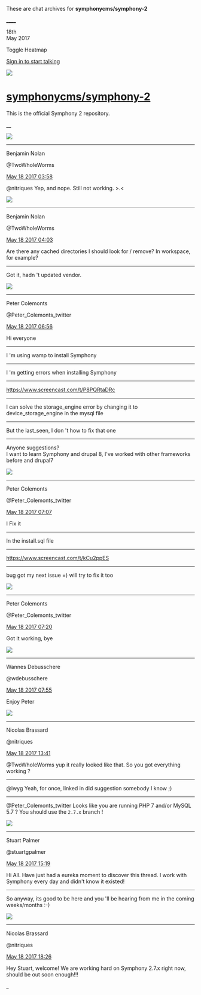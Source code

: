 These are chat archives for **symphonycms/symphony-2**

[__](/symphonycms/symphony-2/archives/2017/05/19)[__](/symphonycms/symphony-2/archives/2017/05/17)

18th  
May 2017

Toggle Heatmap

[Sign in to start talking](/login?action=login&button=archive-login)

![](https://avatars-02.gitter.im/group/iv/3/57542c45c43b8c601977197e?s=48)

#  [symphonycms/symphony-2](/symphonycms/symphony-2)

This is the official Symphony 2 repository.

[ __](/orgs/symphonycms/rooms "More symphonycms rooms")

![](https://avatars2.githubusercontent.com/u/642271?v=3&s=30)

____

Benjamin Nolan

@TwoWholeWorms

[May 18 2017
03:58](https://gitter.im/symphonycms/symphony-2?at=591d1bea631b8e4e61e9039e)

@nitriques Yep, and nope. Still not working. >.<

![](https://avatars2.githubusercontent.com/u/642271?v=3&s=30)

____

Benjamin Nolan

@TwoWholeWorms

[May 18 2017
04:03](https://gitter.im/symphonycms/symphony-2?at=591d1d1f2b926f8a67682607)

Are there any cached directories I should look for / remove? In workspace, for
example?

____

Got it, hadn 't updated vendor.

![](https://pbs.twimg.com/profile_images/459054846658621440/8XGmbBaL_bigger.jpeg)

____

Peter Colemonts

@Peter_Colemonts_twitter

[May 18 2017
06:56](https://gitter.im/symphonycms/symphony-2?at=591d459ef3001cd34232aa74)

Hi everyone

____

I 'm using wamp to install Symphony

____

I 'm getting errors when installing Symphony

____

<https://www.screencast.com/t/P8PQRtaDRc>

____

I can solve the storage_engine error by changing it to device_storage_engine
in the mysql file

____

But the last_seen, I don 't how to fix that one

____

Anyone suggestions?  
I want to learn Symphony and drupal 8, I've worked with other frameworks
before and drupal7

![](https://pbs.twimg.com/profile_images/459054846658621440/8XGmbBaL_bigger.jpeg)

____

Peter Colemonts

@Peter_Colemonts_twitter

[May 18 2017
07:07](https://gitter.im/symphonycms/symphony-2?at=591d48335e34568d5e671e0e)

I Fix it

____

In the install.sql file

____

<https://www.screencast.com/t/kCu2ppES>

____

bug got my next issue =) will try to fix it too

![](https://pbs.twimg.com/profile_images/459054846658621440/8XGmbBaL_bigger.jpeg)

____

Peter Colemonts

@Peter_Colemonts_twitter

[May 18 2017
07:20](https://gitter.im/symphonycms/symphony-2?at=591d4b250a783b6c0aad9cc1)

Got it working, bye

![](https://avatars1.githubusercontent.com/u/4136426?v=4&s=30)

____

Wannes Debusschere

@wdebusschere

[May 18 2017
07:55](https://gitter.im/symphonycms/symphony-2?at=591d535483cb5db073428b00)

Enjoy Peter

![](https://avatars1.githubusercontent.com/u/771169?v=4&s=30)

____

Nicolas Brassard

@nitriques

[May 18 2017
13:41](https://gitter.im/symphonycms/symphony-2?at=591da49c83cb5db073441592)

@TwoWholeWorms yup it really looked like that. So you got everything working ?

____

@iwyg Yeah, for once, linked in did suggestion somebody I know ;)

____

@Peter_Colemonts_twitter Looks like you are running PHP 7 and/or MySQL 5.7 ?
You should use the `2.7.x` branch !

![](https://avatars1.githubusercontent.com/u/825064?v=4&s=30)

____

Stuart Palmer

@stuartgpalmer

[May 18 2017
15:19](https://gitter.im/symphonycms/symphony-2?at=591dbb7f0a783b6c0aafc878)

Hi All. Have just had a eureka moment to discover this thread. I work with
Symphony every day and didn't know it existed!

____

So anyway, its good to be here and you 'll be hearing from me in the coming
weeks/months :-)

![](https://avatars1.githubusercontent.com/u/771169?v=4&s=30)

____

Nicolas Brassard

@nitriques

[May 18 2017
18:26](https://gitter.im/symphonycms/symphony-2?at=591de74200efc2bb3e7f469b)

Hey Stuart, welcome! We are working hard on Symphony 2.7.x right now, should
be out soon enough!!!

_

